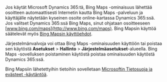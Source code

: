 Jos käytät Microsoft Dynamics 365:tä, Bing Maps -ominaisuus lähettää osoitteen automaattisesti Internetin kautta Bing Maps -palveluun ja käyttäjälle näytetään kyseinen osoite online-kartassa Dynamics 365:ssä.  Jos valitset Dynamics 365:ssä Bing Maps, sinut ohjataan osoitteeseen [www.bing.com/maps](http://www.bing.com/maps). Bing Mapsin käyttöä säätelevät myös [Bing Mapsin käyttöehdot](http://go.microsoft.com/?linkid=9710837).  
  
 Järjestelmänvalvoja voi ottaa Bing Maps -ominaisuuden käyttöön tai poistaa sen käytöstä **Asetukset** > **Hallinto** > **Järjestelmäasetukset**-alueella. Bing Maps -sovelluksen poistaminen käytöstä poistaa ominaisuuden käytöstä Dynamics 365:ssä.  
  
 Bing Mapsiin lähetettyihin tietoihin sovelletaan [Microsoftin Tietosuoja ja evästeet -käytäntöä](http://go.microsoft.com/fwlink/p/?linkid=521839).
